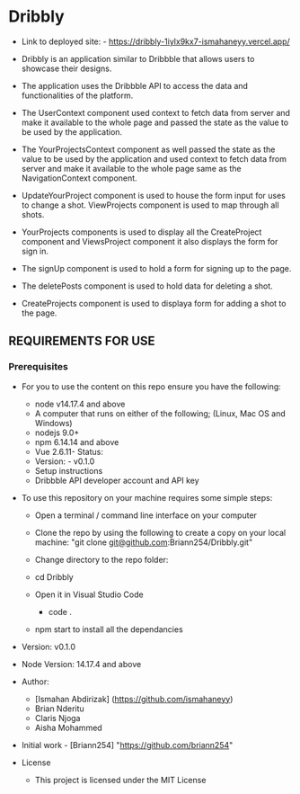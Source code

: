 # Dribbly
- Link to deployed site:
       - https://dribbly-1iylx9kx7-ismahaneyy.vercel.app/

- Dribbly is an application similar to Dribbble that allows users to showcase their designs. 
- The application uses the Dribbble API to access the data and functionalities of the platform.
- The UserContext component used context to fetch data from server and make it available to the whole page  and passed the state as the value to be used by the application. 
- The YourProjectsContext component as well passed the state as the value to be used by the application and used context to fetch data from server and make it available to the whole page same as the NavigationContext component. 
- UpdateYourProject component is used to house the form input for uses to change a shot. ViewProjects component is used to map through all shots. 
- YourProjects components is used to display all the CreateProject component and ViewsProject component it also displays the form for sign in. 
- The signUp component is used to hold a form for signing up to the page. 
- The deletePosts component is used to hold data for deleting a shot. 
- CreateProjects component is used to displaya form for adding a shot to the page. 

## REQUIREMENTS FOR USE

### Prerequisites

- For you to use the content on this repo ensure you have the following:

    - node v14.17.4 and above
    - A computer that runs on either of the following; (Linux, Mac OS and Windows)
    - nodejs 9.0+
    - npm 6.14.14 and above
    - Vue 2.6.11- Status:
    - Version: - v0.1.0
    - Setup instructions
    - Dribbble API developer account and API key

- To use this repository on your machine requires some simple steps:

   - Open a terminal / command line interface on your computer

    - Clone the repo by using the following to create a copy on your local machine: "git clone git@github.com:Briann254/Dribbly.git"

    - Change directory to the repo folder:

    - cd Dribbly

    - Open it in Visual Studio Code
        - code .

    - npm start to install all the dependancies    

- Version: v0.1.0

- Node Version: 14.17.4 and above

- Author:

    - [Ismahan Abdirizak] (https://github.com/ismahaneyy)
    - Brian Nderitu 
    - Claris Njoga
    - Aisha Mohammed

- Initial work - [Briann254] "https://github.com/briann254"

- License

   - This project is licensed under the MIT License


